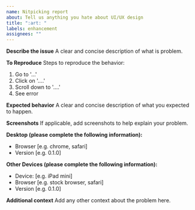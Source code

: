 ```yaml
---
name: Nitpicking report
about: Tell us anything you hate about UI/UX design
title: ":art: "
labels: enhancement
assignees: ""
---
```


**Describe the issue**
A clear and concise description of what is problem.

**To Reproduce**
Steps to reproduce the behavior:

1. Go to '...'
2. Click on '....'
3. Scroll down to '....'
4. See error

**Expected behavior**
A clear and concise description of what you expected to happen.

**Screenshots**
If applicable, add screenshots to help explain your problem.

**Desktop (please complete the following information):**

- Browser [e.g. chrome, safari]
- Version [e.g. 0.1.0]

**Other Devices (please complete the following information):**

- Device: [e.g. iPad mini]
- Browser [e.g. stock browser, safari]
- Version [e.g. 0.1.0]

**Additional context**
Add any other context about the problem here.
